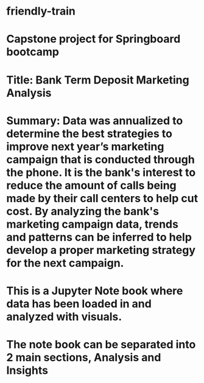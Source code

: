 # friendly-train
# Capstone project for Springboard bootcamp

# Title: Bank Term Deposit Marketing Analysis
# Summary:  Data was annualized to determine the best strategies to improve next year’s marketing campaign that is conducted through the phone. It is the bank's interest to reduce the amount of calls being made by their call centers to help cut cost. By analyzing the bank's marketing campaign data, trends and patterns can be inferred to help develop a proper marketing strategy for the next campaign.

# This is a Jupyter Note book where data has been loaded in and analyzed with visuals.
# The note book can be separated into 2 main sections, Analysis and Insights
